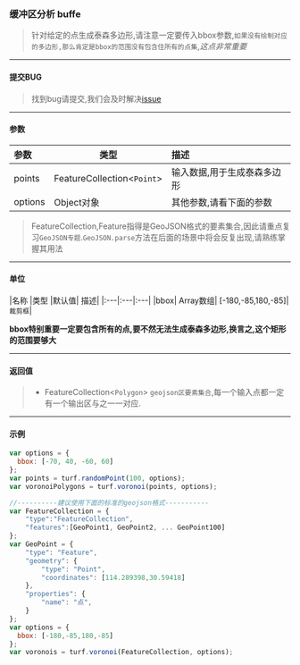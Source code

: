 ### 缓冲区分析 buffe

> 针对给定的点生成泰森多边形,请注意一定要传入bbox参数,`如果没有绘制对应的多边形,那么肯定是bbox的范围没有包含住所有的点集`,*这点非常重要*

---
#### 提交BUG
> 找到bug请提交,我们会及时解决[issue](https://github.com/ParnDeedlit/WebClient-Mapbox/issues)

---
#### 参数

|参数	|类型	|描述|
|:---|---|:---|
|points|	FeatureCollection<`Point`>	|输入数据,用于生成泰森多边形|
|options|	Object对象	|其他参数,请看下面的参数|

> FeatureCollection,Feature指得是GeoJSON格式的要素集合,因此请重点复习`GeoJSON专题`.`GeoJSON.parse`方法在后面的场景中将会反复出现,请熟练掌握其用法

---
#### 单位

|名称	|类型	|默认值|	描述|
|:---|:---|:---|
|bbox|	Array数组|	[-180,-85,180,-85]|	`裁剪框`|

**bbox特别重要一定要包含所有的点,要不然无法生成泰森多边形,换言之,这个矩形的范围要够大**

---
#### 返回值

> - FeatureCollection<`Polygon`> `geojson区要素集合`,每一个输入点都一定有一个输出区与之一一对应.

---
#### 示例
``` javascript
var options = {
  bbox: [-70, 40, -60, 60]
};
var points = turf.randomPoint(100, options);
var voronoiPolygons = turf.voronoi(points, options);

//----------建议使用下面的标准的geojson格式-----------
var FeatureCollection = {
    "type":"FeatureCollection",
    "features":[GeoPoint1, GeoPoint2, ... GeoPoint100]
};
var GeoPoint = {
    "type": "Feature",
    "geometry": {
        "type": "Point",
        "coordinates": [114.289398,30.59418]
    },
    "properties": {
        "name": "点",
    }
};
var options = {
  bbox: [-180,-85,180,-85]
};
var voronois = turf.voronoi(FeatureCollection, options);
```
